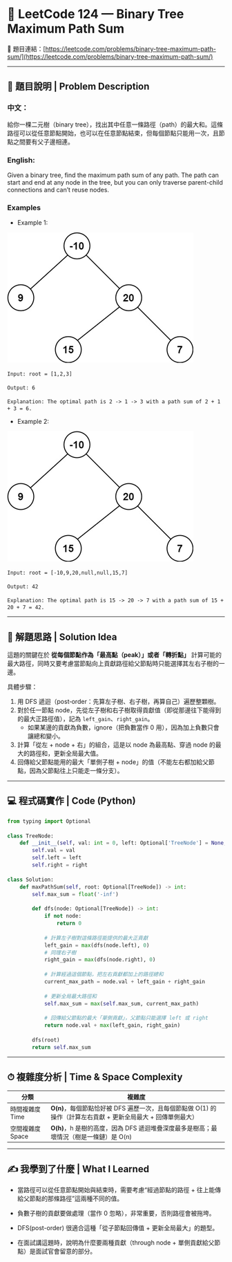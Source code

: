 # 🌲 LeetCode 124 — Binary Tree Maximum Path Sum
🔗 題目連結：[https://leetcode.com/problems/binary-tree-maximum-path-sum/](https://leetcode.com/problems/binary-tree-maximum-path-sum/)

---

## 📄 題目說明 | Problem Description

### **中文**：

給你一棵二元樹（binary tree），找出其中任意一條路徑（path）的最大和。這條路徑可以從任意節點開始，也可以在任意節點結束，但每個節點只能用一次，且節點之間要有父子邊相連。 

### **English**: 
Given a binary tree, find the maximum path sum of any path. The path can start and end at any node in the tree, but you can only traverse parent-child connections and can’t reuse nodes.

### Examples
- Example 1:

![](../images/124_exx2.jpg)

    Input: root = [1,2,3]
    
    Output: 6
    
    Explanation: The optimal path is 2 -> 1 -> 3 with a path sum of 2 + 1 + 3 = 6.

- Example 2:

![](../images/124_exx2.jpg)

    Input: root = [-10,9,20,null,null,15,7]

    Output: 42

    Explanation: The optimal path is 15 -> 20 -> 7 with a path sum of 15 + 20 + 7 = 42.

---

## 🧠 解題思路 | Solution Idea

這題的關鍵在於 **從每個節點作為「最高點（peak）」或者「轉折點」** 計算可能的最大路徑，同時又要考慮當節點向上貢獻路徑給父節點時只能選擇其左右子樹的一邊。

具體步驟：

1. 用 DFS 遞迴（post‑order：先算左子樹、右子樹，再算自己）遍歷整顆樹。  
2. 對於任一節點 node，先從左子樹和右子樹取得貢獻值（即從那邊往下能得到的最大正路徑值），記為 `left_gain`、`right_gain`。  
   - 如果某邊的貢獻為負數，ignore（把負數當作 0 用），因為加上負數只會讓總和變小。  
3. 計算「從左 + node + 右」的組合，這是以 node 為最高點、穿過 node 的最大的路徑和，更新全局最大值。  
4. 回傳給父節點能用的最大「單側子樹 + node」的值（不能左右都加給父節點，因為父節點往上只能走一條分支）。

---

## 💻 程式碼實作 | Code (Python)

```python
from typing import Optional

class TreeNode:
    def __init__(self, val: int = 0, left: Optional['TreeNode'] = None, right: Optional['TreeNode'] = None):
        self.val = val
        self.left = left
        self.right = right

class Solution:
    def maxPathSum(self, root: Optional[TreeNode]) -> int:
        self.max_sum = float('-inf')

        def dfs(node: Optional[TreeNode]) -> int:
            if not node:
                return 0

            # 計算左子樹對這條路徑能提供的最大正貢獻
            left_gain = max(dfs(node.left), 0)
            # 同理右子樹
            right_gain = max(dfs(node.right), 0)

            # 計算經過這個節點，把左右貢獻都加上的路徑總和
            current_max_path = node.val + left_gain + right_gain

            # 更新全局最大路徑和
            self.max_sum = max(self.max_sum, current_max_path)

            # 回傳給父節點的最大「單側貢獻」，父節點只能選擇 left 或 right
            return node.val + max(left_gain, right_gain)

        dfs(root)
        return self.max_sum
```


---

## ⏱ 複雜度分析 | Time & Space Complexity
| 分類          | 複雜度                                                                 |
| ----------- | ------------------------------------------------------------------- |
| 時間複雜度 Time  | **O(n)**，每個節點恰好被 DFS 遍歷一次，且每個節點做 O(1) 的操作（計算左右貢獻 + 更新全局最大 + 回傳單側最大） |
| 空間複雜度 Space | **O(h)**，h 是樹的高度，因為 DFS 遞迴堆疊深度最多是樹高；最壞情況（樹是一條鏈）是 O(n)               |

---

## ✍️ 我學到了什麼 | What I Learned

- 當路徑可以從任意節點開始與結束時，需要考慮“經過節點的路徑 + 往上能傳給父節點的那條路徑”這兩種不同的值。

- 負數子樹的貢獻要做處理（當作 0 忽略），非常重要，否則路徑會被拖垮。

- DFS(post-order) 很適合這種「從子節點回傳值 + 更新全局最大」的題型。

- 在面試講這題時，說明為什麼要兩種貢獻（through node + 單側貢獻給父節點）是面試官會留意的部分。